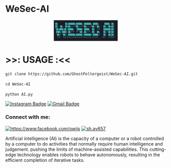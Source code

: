 # WeSec-AI

<p align="center">
  <img src="https://github.com/GhostPoltergeist/WeSec-AI/blob/main/Screenshot%20(260).png" width="200"/>
</a></p>

# >>: USAGE :<<
```
git clone https://github.com/GhostPoltergeist/WeSec-AI.git

cd WeSec-AI

python AI.py
```

[![Instagram Badge](https://img.shields.io/badge/-sh.ay657-purple?style=flat-square&logo=instagram&logoColor=white&link=https://instagram.com/sh.ay657/)](https://instagram.com/sh.ay657)
[![Gmail Badge](https://img.shields.io/badge/-Edselcabaluna21@gmail.com-c14438?style=flat-square&logo=Gmail&logoColor=white&link=mailto:Edselcabaluna21@gmail.com)](mailto:Edselcabaluna21@gmail.com)

<h3 align="left">Connect with me:</h3>
<p align="left">
<a href="https://fb.com/https://www.facebook.com/owjis" target="blank"><img align="center" src="https://raw.githubusercontent.com/rahuldkjain/github-profile-readme-generator/master/src/images/icons/Social/facebook.svg" alt="https://www.facebook.com/owjis" height="30" width="40" /></a>
<a href="https://instagram.com/sh.ay657" target="blank"><img align="center" src="https://raw.githubusercontent.com/rahuldkjain/github-profile-readme-generator/master/src/images/icons/Social/instagram.svg" alt="sh.ay657" height="30" width="40" /></a>

Artificial intelligence (AI) is the capacity of a computer or a robot controlled by a computer to do activities that normally require human intelligence and judgement. pushing the limits of machine-assisted capabilities. This cutting-edge technology enables robots to behave autonomously, resulting in the efficient completion of iterative tasks.
